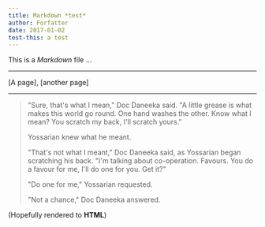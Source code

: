 ```yaml
---
title: Markdown *test*
author: Forfatter
date: 2017-01-02
test-this: a test
---
```


This is a *Markdown* file ...

* * * * *

[A page], [another page]

* * * * *

> "Sure, that's what I mean," Doc Daneeka said. "A little grease is what makes this world go round. One hand washes the other. Know what I mean? You scratch my back, I'll scratch yours."
>
> Yossarian knew what he meant.
>
> "That's not what I meant," Doc Daneeka said, as Yossarian began scratching his back. "I'm talking about co-operation. Favours. You do a favour for me, I'll do one for you. Get it?"
>
> "Do one for me," Yossarian requested.
>
> "Not a chance," Doc Daneeka answered.

(Hopefully rendered to **HTML**)

